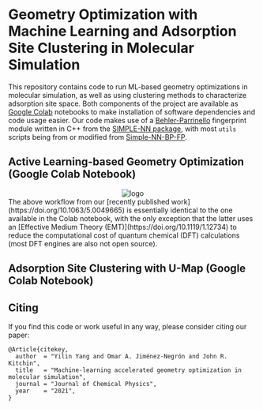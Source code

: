 # Geometry Optimization with Machine Learning and Adsorption Site Clustering in Molecular Simulation
This repository contains code to run ML-based geometry optimizations in molecular simulation, as well as using clustering methods to characterize adsorption site space. Both components of the project are available as [Google Colab](https://colab.research.google.com/) notebooks to make installation of software dependencies and code usage easier. Our code makes use of a [Behler-Parrinello](https://doi.org/10.1063/1.3553717) fingerprint module written in C++ from the [SIMPLE-NN package](https://github.com/MDIL-SNU/SIMPLE-NN), with most ```utils``` scripts being from or modified from [Simple-NN-BP-FP](https://github.com/yilinyang1/Simple-NN-BP-FP). 

## Active Learning-based Geometry Optimization (Google Colab Notebook)
<div align="center">
<img src="https://github.com/ojimenezn/optim-clustering/blob/master/images/al-relaxation.png" alt="logo"></img>
</div>
The above workflow from our [recently published work](https://doi.org/10.1063/5.0049665) is essentially identical to the one available in the Colab notebook, with the only exception that the latter uses an [Effective Medium Theory (EMT)](https://doi.org/10.1119/1.12734) to reduce the computational cost of quantum chemical (DFT) calculations (most DFT engines are also not open source). 

## Adsorption Site Clustering with U-Map (Google Colab Notebook)


## Citing
If you find this code or work useful in any way, please consider citing our paper:
```
@Article{citekey,
  author  = "Yilin Yang and Omar A. Jiménez-Negrón and John R. Kitchin",
  title   = "Machine-learning accelerated geometry optimization in molecular simulation",
  journal = "Journal of Chemical Physics",
  year    = "2021",
}
```
